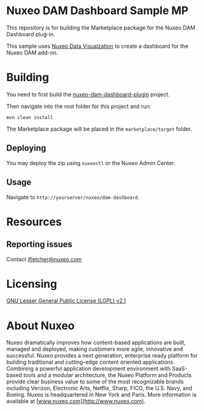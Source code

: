 # Nuxeo DAM Dashboard Sample MP

This repository is for building the Marketplace package for the Nuxeo DAM Dashboard plug-in.

This sample uses [Nuxeo Data Visualzation](https://doc.nuxeo.com/x/WZCRAQ) to create a dashboard for the Nuxeo DAM add-on.

# Building

You need to first build the [nuxeo-dam-dashboard-plugin](https://github.com/jfletcher-nuxeo/nuxeo-dam-dashboard-plugin) project.

Then navigate into the root folder for this project and run:

    mvn clean install

The Marketplace package will be placed in the `marketplace/target` folder.

## Deploying

You may deploy the zip using `nuxeoctl` or the Nuxeo Admin Center.

## Usage

Navigate to `http://yourserver/nuxeo/dam-dashboard`.

# Resources

## Reporting issues

Contact [jfletcher@nuxeo.com](mailto:jfletcher@nuxeo.com)

# Licensing

[GNU Lesser General Public License (LGPL) v2.1](http://www.gnu.org/licenses/lgpl-2.1.html)

# About Nuxeo

Nuxeo dramatically improves how content-based applications are built, managed and deployed, making customers more agile, innovative and successful. Nuxeo provides a next generation, enterprise ready platform for building traditional and cutting-edge content oriented applications. Combining a powerful application development environment with SaaS-based tools and a modular architecture, the Nuxeo Platform and Products provide clear business value to some of the most recognizable brands including Verizon, Electronic Arts, Netflix, Sharp, FICO, the U.S. Navy, and Boeing. Nuxeo is headquartered in New York and Paris.
More information is available at [www.nuxeo.com](http://www.nuxeo.com).